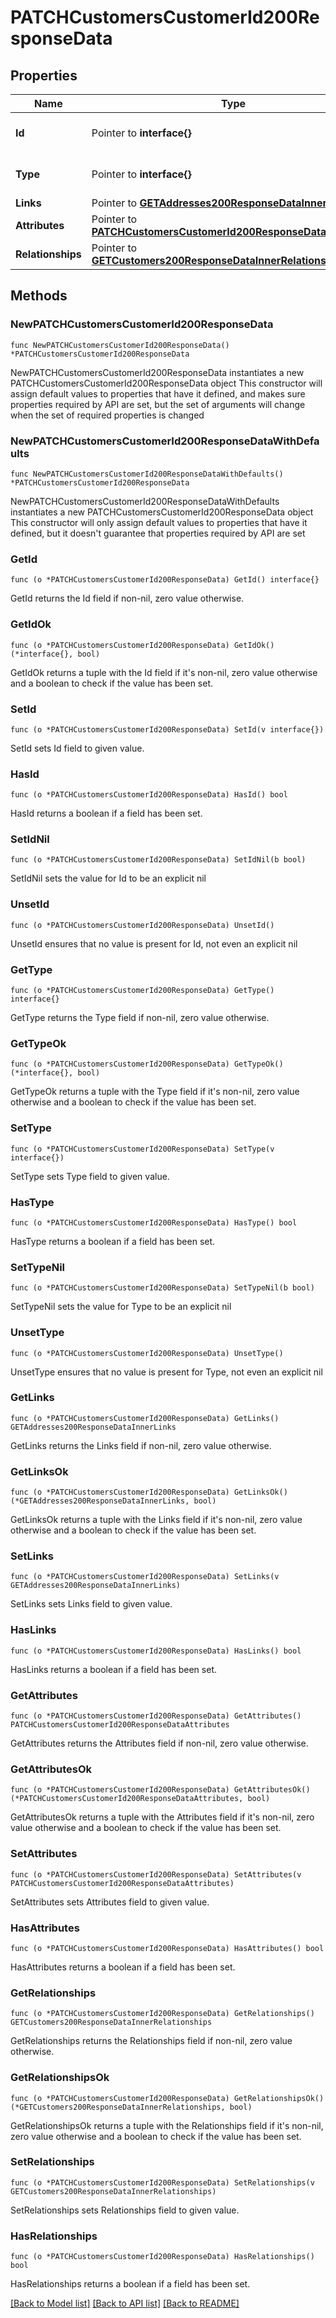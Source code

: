 # PATCHCustomersCustomerId200ResponseData

## Properties

Name | Type | Description | Notes
------------ | ------------- | ------------- | -------------
**Id** | Pointer to **interface{}** | The resource&#39;s id | [optional] 
**Type** | Pointer to **interface{}** | The resource&#39;s type | [optional] 
**Links** | Pointer to [**GETAddresses200ResponseDataInnerLinks**](GETAddresses200ResponseDataInnerLinks.md) |  | [optional] 
**Attributes** | Pointer to [**PATCHCustomersCustomerId200ResponseDataAttributes**](PATCHCustomersCustomerId200ResponseDataAttributes.md) |  | [optional] 
**Relationships** | Pointer to [**GETCustomers200ResponseDataInnerRelationships**](GETCustomers200ResponseDataInnerRelationships.md) |  | [optional] 

## Methods

### NewPATCHCustomersCustomerId200ResponseData

`func NewPATCHCustomersCustomerId200ResponseData() *PATCHCustomersCustomerId200ResponseData`

NewPATCHCustomersCustomerId200ResponseData instantiates a new PATCHCustomersCustomerId200ResponseData object
This constructor will assign default values to properties that have it defined,
and makes sure properties required by API are set, but the set of arguments
will change when the set of required properties is changed

### NewPATCHCustomersCustomerId200ResponseDataWithDefaults

`func NewPATCHCustomersCustomerId200ResponseDataWithDefaults() *PATCHCustomersCustomerId200ResponseData`

NewPATCHCustomersCustomerId200ResponseDataWithDefaults instantiates a new PATCHCustomersCustomerId200ResponseData object
This constructor will only assign default values to properties that have it defined,
but it doesn't guarantee that properties required by API are set

### GetId

`func (o *PATCHCustomersCustomerId200ResponseData) GetId() interface{}`

GetId returns the Id field if non-nil, zero value otherwise.

### GetIdOk

`func (o *PATCHCustomersCustomerId200ResponseData) GetIdOk() (*interface{}, bool)`

GetIdOk returns a tuple with the Id field if it's non-nil, zero value otherwise
and a boolean to check if the value has been set.

### SetId

`func (o *PATCHCustomersCustomerId200ResponseData) SetId(v interface{})`

SetId sets Id field to given value.

### HasId

`func (o *PATCHCustomersCustomerId200ResponseData) HasId() bool`

HasId returns a boolean if a field has been set.

### SetIdNil

`func (o *PATCHCustomersCustomerId200ResponseData) SetIdNil(b bool)`

 SetIdNil sets the value for Id to be an explicit nil

### UnsetId
`func (o *PATCHCustomersCustomerId200ResponseData) UnsetId()`

UnsetId ensures that no value is present for Id, not even an explicit nil
### GetType

`func (o *PATCHCustomersCustomerId200ResponseData) GetType() interface{}`

GetType returns the Type field if non-nil, zero value otherwise.

### GetTypeOk

`func (o *PATCHCustomersCustomerId200ResponseData) GetTypeOk() (*interface{}, bool)`

GetTypeOk returns a tuple with the Type field if it's non-nil, zero value otherwise
and a boolean to check if the value has been set.

### SetType

`func (o *PATCHCustomersCustomerId200ResponseData) SetType(v interface{})`

SetType sets Type field to given value.

### HasType

`func (o *PATCHCustomersCustomerId200ResponseData) HasType() bool`

HasType returns a boolean if a field has been set.

### SetTypeNil

`func (o *PATCHCustomersCustomerId200ResponseData) SetTypeNil(b bool)`

 SetTypeNil sets the value for Type to be an explicit nil

### UnsetType
`func (o *PATCHCustomersCustomerId200ResponseData) UnsetType()`

UnsetType ensures that no value is present for Type, not even an explicit nil
### GetLinks

`func (o *PATCHCustomersCustomerId200ResponseData) GetLinks() GETAddresses200ResponseDataInnerLinks`

GetLinks returns the Links field if non-nil, zero value otherwise.

### GetLinksOk

`func (o *PATCHCustomersCustomerId200ResponseData) GetLinksOk() (*GETAddresses200ResponseDataInnerLinks, bool)`

GetLinksOk returns a tuple with the Links field if it's non-nil, zero value otherwise
and a boolean to check if the value has been set.

### SetLinks

`func (o *PATCHCustomersCustomerId200ResponseData) SetLinks(v GETAddresses200ResponseDataInnerLinks)`

SetLinks sets Links field to given value.

### HasLinks

`func (o *PATCHCustomersCustomerId200ResponseData) HasLinks() bool`

HasLinks returns a boolean if a field has been set.

### GetAttributes

`func (o *PATCHCustomersCustomerId200ResponseData) GetAttributes() PATCHCustomersCustomerId200ResponseDataAttributes`

GetAttributes returns the Attributes field if non-nil, zero value otherwise.

### GetAttributesOk

`func (o *PATCHCustomersCustomerId200ResponseData) GetAttributesOk() (*PATCHCustomersCustomerId200ResponseDataAttributes, bool)`

GetAttributesOk returns a tuple with the Attributes field if it's non-nil, zero value otherwise
and a boolean to check if the value has been set.

### SetAttributes

`func (o *PATCHCustomersCustomerId200ResponseData) SetAttributes(v PATCHCustomersCustomerId200ResponseDataAttributes)`

SetAttributes sets Attributes field to given value.

### HasAttributes

`func (o *PATCHCustomersCustomerId200ResponseData) HasAttributes() bool`

HasAttributes returns a boolean if a field has been set.

### GetRelationships

`func (o *PATCHCustomersCustomerId200ResponseData) GetRelationships() GETCustomers200ResponseDataInnerRelationships`

GetRelationships returns the Relationships field if non-nil, zero value otherwise.

### GetRelationshipsOk

`func (o *PATCHCustomersCustomerId200ResponseData) GetRelationshipsOk() (*GETCustomers200ResponseDataInnerRelationships, bool)`

GetRelationshipsOk returns a tuple with the Relationships field if it's non-nil, zero value otherwise
and a boolean to check if the value has been set.

### SetRelationships

`func (o *PATCHCustomersCustomerId200ResponseData) SetRelationships(v GETCustomers200ResponseDataInnerRelationships)`

SetRelationships sets Relationships field to given value.

### HasRelationships

`func (o *PATCHCustomersCustomerId200ResponseData) HasRelationships() bool`

HasRelationships returns a boolean if a field has been set.


[[Back to Model list]](../README.md#documentation-for-models) [[Back to API list]](../README.md#documentation-for-api-endpoints) [[Back to README]](../README.md)


